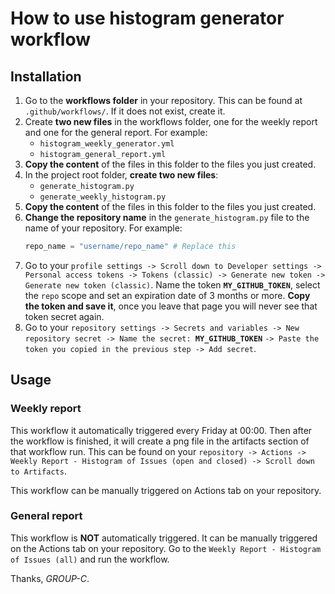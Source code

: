 # How to use histogram generator workflow

## Installation

1. Go to the **workflows folder** in your repository. This can be found at `.github/workflows/`. If it does not exist,
   create it.
2. Create **two new files** in the workflows folder, one for the weekly report and one for the general report. For
   example:
    - `histogram_weekly_generator.yml`
    - `histogram_general_report.yml`
3. **Copy the content** of the files in this folder to the files you just created.
4. In the project root folder, **create two new files**:
    - `generate_histogram.py`
    - `generate_weekly_histogram.py`
5. **Copy the content** of the files in this folder to the files you just created.
6. **Change the repository name** in the `generate_histogram.py` file to the name of your repository. For example:
   ```python
   repo_name = "username/repo_name" # Replace this
   ```
7. Go to
   your `profile settings -> Scroll down to Developer settings -> Personal access tokens -> Tokens (classic) -> Generate new token -> Generate new token (classic)`.
   Name the token **`MY_GITHUB_TOKEN`**, select the `repo` scope and set an expiration date of 3 months or more. **Copy
   the
   token and save it**, once you leave that page you will never see that token secret again.
8. Go to your `repository settings -> Secrets and variables -> New repository secret -> Name the secret:
   `**`MY_GITHUB_TOKEN`** `-> Paste the token you copied in the previous step -> Add secret`.

## Usage

### Weekly report

This workflow it automatically triggered every Friday at 00:00. Then after the workflow is finished, it will create a
png file in the artifacts section of that workflow run. This can be found on
your `repository -> Actions -> Weekly Report - Histogram of Issues (open and closed) -> Scroll down to Artifacts`.

This workflow can be manually triggered on Actions tab on your repository.

### General report

This workflow is **NOT** automatically triggered. It can be manually triggered on the Actions tab on your repository. Go
to the `Weekly Report - Histogram of Issues (all)` and run the workflow.

Thanks, _GROUP-C_.